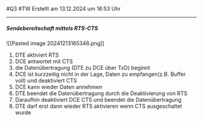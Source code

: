 #Q3 #TW Erstellt am 13.12.2024 um 16:53 Uhr

---

##### Sendebereitschaft mittels RTS-CTS
![[Pasted image 20241213165346.png]]

1. DTE aktiviert RTS
2. DCE antwortet mit CTS
3. die Datenübertragung (DTE zu DCE über TxD) beginnt 
4. DCE ist kurzzeitig nicht in der Lage, Daten zu empfangen(z.B. Buffer voll) und deaktiviert CTS
5. DCE kann wieder Daten annehmen 
6. DTE beendet die Datenübertragung durch die Deaktivierung von RTS
7. Daraufhin deaktiviert DCE CTS und beendet die Datenübertragung 
8. DTE darf erst dann wieder RTS aktivieren wenn CTS ausgeschaltet wurde